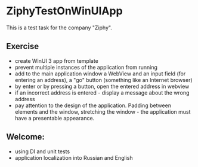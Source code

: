 # ZiphyTestOnWinUIApp
This is a test task for the company "Ziphy".

## Exercise
- create WinUI 3 app from template
- prevent multiple instances of the application from running
- add to the main application window a WebView and an input field (for entering an address), a "go" button (something like an Internet browser)
- by enter or by pressing a button, open the entered address in webview
- if an incorrect address is entered - display a message about the wrong address
- pay attention to the design of the application. Padding between elements and the window, stretching the window - the application must have a presentable appearance.

## Welcome:
- using DI and unit tests
- application localization into Russian and English